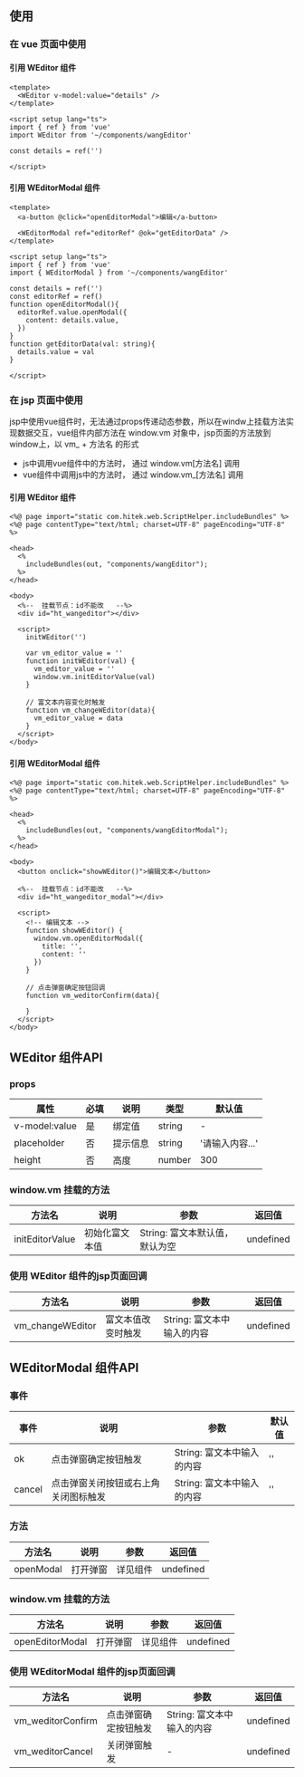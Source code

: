 ## 使用
### 在 vue 页面中使用

#### 引用 WEditor 组件
```
<template>
  <WEditor v-model:value="details" />
</template>

<script setup lang="ts">
import { ref } from 'vue'
import WEditor from '~/components/wangEditor'

const details = ref('')

</script>
```

#### 引用 WEditorModal 组件
```
<template>
  <a-button @click="openEditorModal">编辑</a-button>

  <WEditorModal ref="editorRef" @ok="getEditorData" />
</template>

<script setup lang="ts">
import { ref } from 'vue'
import { WEditorModal } from '~/components/wangEditor'

const details = ref('')
const editorRef = ref()
function openEditorModal(){
  editorRef.value.openModal({
    content: details.value,
  })
}
function getEditorData(val: string){
  details.value = val
}

</script>
```
### 在 jsp 页面中使用

jsp中使用vue组件时，无法通过props传递动态参数，所以在windw上挂载方法实现数据交互，vue组件内部方法在 window.vm 对象中，jsp页面的方法放到window上，以 vm_ + 方法名 的形式

* js中调用vue组件中的方法时， 通过 window.vm[方法名] 调用
* vue组件中调用js中的方法时， 通过 window.vm_[方法名] 调用

#### 引用 WEditor 组件
```
<%@ page import="static com.hitek.web.ScriptHelper.includeBundles" %>
<%@ page contentType="text/html; charset=UTF-8" pageEncoding="UTF-8" %>

<head>
  <%
    includeBundles(out, "components/wangEditor");
  %>
</head>

<body>
  <%--  挂载节点：id不能改   --%>
  <div id="ht_wangeditor"></div>

  <script>
    initWEditor('')

    var vm_editor_value = ''
    function initWEditor(val) {
      vm_editor_value = ''
      window.vm.initEditorValue(val)
    }

    // 富文本内容变化时触发
    function vm_changeWEditor(data){
      vm_editor_value = data
    }
  </script>
</body>
```

#### 引用 WEditorModal 组件
```
<%@ page import="static com.hitek.web.ScriptHelper.includeBundles" %>
<%@ page contentType="text/html; charset=UTF-8" pageEncoding="UTF-8" %>

<head>
  <%
    includeBundles(out, "components/wangEditorModal");
  %>
</head>

<body>
  <button onclick="showWEditor()">编辑文本</button>

  <%--  挂载节点：id不能改   --%>
  <div id="ht_wangeditor_modal"></div>

  <script>
    <!-- 编辑文本 -->
    function showWEditor() {
      window.vm.openEditorModal({
        title: '',
        content: ''
      })
    }

    // 点击弹窗确定按钮回调
    function vm_weditorConfirm(data){

    }
  </script>
</body>
```

## WEditor 组件API
### props
| 属性 | 必填 | 说明 | 类型 | 默认值 |
| ---- | ---- | ---- | ------ | ---- |
| v-model:value | 是 | 绑定值 | string | - |
| placeholder | 否 | 提示信息 | string | '请输入内容...' |
| height | 否 | 高度 | number | 300 |

### window.vm 挂载的方法
| 方法名 | 说明 |  参数 | 返回值 |
| ---- | ---- | ---- | ---- |
| initEditorValue | 初始化富文本值 | String: 富文本默认值，默认为空 | undefined |

### 使用 WEditor 组件的jsp页面回调
| 方法名 | 说明 |  参数 | 返回值 |
| ---- | ---- | ---- | ---- |
| vm_changeWEditor | 富文本值改变时触发 | String: 富文本中输入的内容 | undefined |

## WEditorModal 组件API
### 事件
| 事件 | 说明 | 参数 | 默认值 |
| ---- | ---- | ---- | ------ |
| ok | 点击弹窗确定按钮触发 | String: 富文本中输入的内容 | '' |
| cancel | 点击弹窗关闭按钮或右上角关闭图标触发 | String: 富文本中输入的内容 | '' |

### 方法
| 方法名 | 说明 |  参数 | 返回值 |
| ---- | ---- | ---- | ---- |
| openModal | 打开弹窗 | 详见组件 | undefined |

### window.vm 挂载的方法
| 方法名 | 说明 |  参数 | 返回值 |
| ---- | ---- | ---- | ---- |
| openEditorModal | 打开弹窗 | 详见组件 | undefined |

### 使用 WEditorModal 组件的jsp页面回调
| 方法名 | 说明 |  参数 | 返回值 |
| ---- | ---- | ---- | ---- |
| vm_weditorConfirm | 点击弹窗确定按钮触发 | String: 富文本中输入的内容 | undefined |
| vm_weditorCancel | 关闭弹窗触发 | - | undefined |
